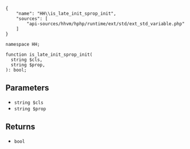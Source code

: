``` yamlmeta
{
    "name": "HH\\is_late_init_sprop_init",
    "sources": [
        "api-sources/hhvm/hphp/runtime/ext/std/ext_std_variable.php"
    ]
}
```




``` Hack
namespace HH;

function is_late_init_sprop_init(
  string $cls,
  string $prop,
): bool;
```




## Parameters




+ ` string $cls `
+ ` string $prop `




## Returns




* ` bool `
<!-- HHAPIDOC -->
